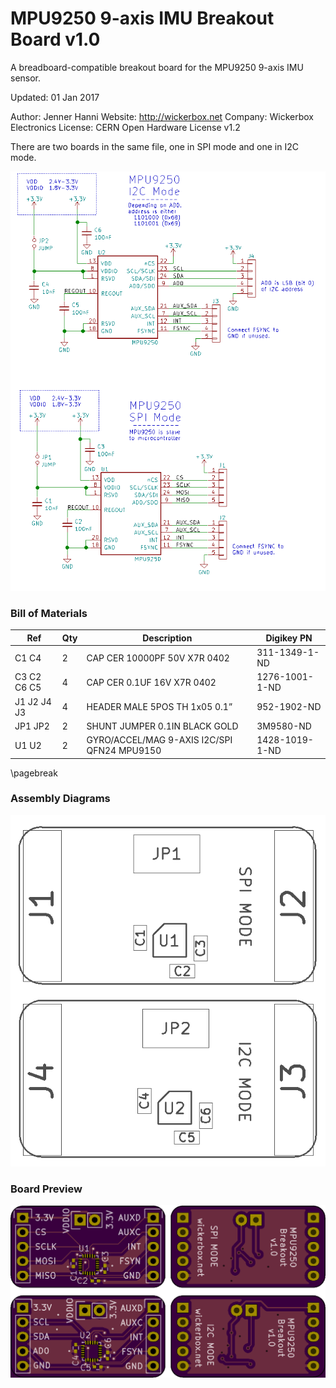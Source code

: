 <!--- start title --->
# MPU9250 9-axis IMU Breakout Board v1.0
A breadboard-compatible breakout board for the MPU9250 9-axis IMU sensor.

Updated: 01 Jan 2017

Author: Jenner Hanni
Website: http://wickerbox.net
Company: Wickerbox Electronics
License: CERN Open Hardware License v1.2

<!--- end title --->

There are two boards in the same file, one in SPI mode and one in I2C mode. 

![Schematic](schematic.png)

### Bill of Materials

<!--- bom start --->
|Ref|Qty|Description|Digikey PN|
|---|---|-----------|------|
|C1 C4|2|CAP CER 10000PF 50V X7R 0402|311-1349-1-ND|
|C3 C2 C6 C5|4|CAP CER 0.1UF 16V X7R 0402|1276-1001-1-ND|
|J1 J2 J4 J3|4|HEADER MALE 5POS TH 1x05 0.1”|952-1902-ND|
|JP1 JP2|2|SHUNT JUMPER 0.1IN BLACK GOLD|3M9580-ND|
|U1 U2|2|GYRO/ACCEL/MAG 9-AXIS I2C/SPI QFN24 MPU9150|1428-1019-1-ND|
<!--- bom end --->
\pagebreak

### Assembly Diagrams

![Assembly Diagram](assembly.png)

### Board Preview

![Gerber Preview](preview.png)


